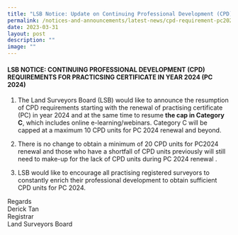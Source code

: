 ```yaml
---
title: "LSB Notice: Update on Continuing Professional Development (CPD) Requirements"
permalink: /notices-and-announcements/latest-news/cpd-requirement-pc2024/
date: 2023-03-31
layout: post
description: ""
image: ""
---
```

#### **LSB NOTICE: CONTINUING PROFESSIONAL DEVELOPMENT (CPD) REQUIREMENTS FOR PRACTICSING CERTIFICATE IN YEAR 2024 (PC 2024)**

1. The Land Surveyors Board (LSB) would like to announce the resumption of CPD requirements starting with the renewal of practising certificate (PC) in year 2024 and at the same time to resume **the cap in Category C**, which includes online e-learning/webinars. Category C will be capped at a maximum 10 CPD units for PC 2024 renewal and beyond.<br>


2. There is no change to obtain a minimum of 20 CPD units for PC2024 renewal and those who have a shortfall of CPD units previously will still need to make-up for the lack of CPD units during PC 2024 renewal .<br>

3.  LSB would like to encourage all practising registered surveyors to constantly enrich their professional development to obtain sufficient CPD units for PC 2024.<br>

Regards <br>
Derick Tan <br>
Registrar<br>
Land Surveyors Board